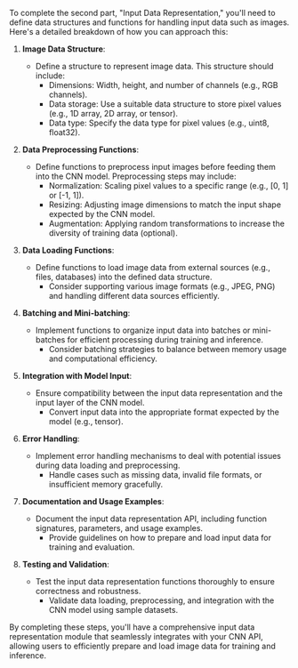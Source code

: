 To complete the second part, "Input Data Representation," you'll need to define data structures and functions for handling input data such as images. Here's a detailed breakdown of how you can approach this:

1. **Image Data Structure**:
   - Define a structure to represent image data. This structure should include:
     - Dimensions: Width, height, and number of channels (e.g., RGB channels).
     - Data storage: Use a suitable data structure to store pixel values (e.g., 1D array, 2D array, or tensor).
     - Data type: Specify the data type for pixel values (e.g., uint8, float32).

2. **Data Preprocessing Functions**:
   - Define functions to preprocess input images before feeding them into the CNN model. Preprocessing steps may include:
     - Normalization: Scaling pixel values to a specific range (e.g., [0, 1] or [-1, 1]).
     - Resizing: Adjusting image dimensions to match the input shape expected by the CNN model.
     - Augmentation: Applying random transformations to increase the diversity of training data (optional).

3. **Data Loading Functions**:
   - Define functions to load image data from external sources (e.g., files, databases) into the defined data structure.
     - Consider supporting various image formats (e.g., JPEG, PNG) and handling different data sources efficiently.

4. **Batching and Mini-batching**:
   - Implement functions to organize input data into batches or mini-batches for efficient processing during training and inference.
     - Consider batching strategies to balance between memory usage and computational efficiency.

5. **Integration with Model Input**:
   - Ensure compatibility between the input data representation and the input layer of the CNN model.
     - Convert input data into the appropriate format expected by the model (e.g., tensor).

6. **Error Handling**:
   - Implement error handling mechanisms to deal with potential issues during data loading and preprocessing.
     - Handle cases such as missing data, invalid file formats, or insufficient memory gracefully.

7. **Documentation and Usage Examples**:
   - Document the input data representation API, including function signatures, parameters, and usage examples.
     - Provide guidelines on how to prepare and load input data for training and evaluation.

8. **Testing and Validation**:
   - Test the input data representation functions thoroughly to ensure correctness and robustness.
     - Validate data loading, preprocessing, and integration with the CNN model using sample datasets.

By completing these steps, you'll have a comprehensive input data representation module that seamlessly integrates with your CNN API, allowing users to efficiently prepare and load image data for training and inference.